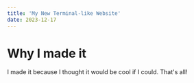 ```yaml
---
title: 'My New Terminal-like Website'
date: 2023-12-17
---
```


# Why I made it

I made it because I thought it would be cool if I could. That's all!